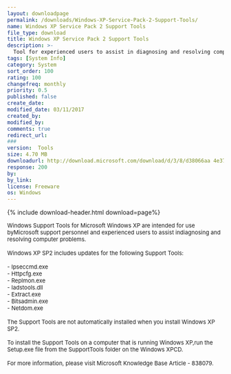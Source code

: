 ```yaml
---
layout: downloadpage
permalink: /downloads/Windows-XP-Service-Pack-2-Support-Tools/
name: Windows XP Service Pack 2 Support Tools
file_type: download
title: Windows XP Service Pack 2 Support Tools
description: >-
  Tool for experienced users to assist in diagnosing and resolving computer problems
tags: [System Info]
category: System
sort_order: 100
rating: 100
changefreq: monthly
priority: 0.5
published: false
create_date:
modified_date: 03/11/2017
created_by:
modified_by:
comments: true
redirect_url:
###
version:  Tools
size: 4.70 MB
downloadurl: http://download.microsoft.com/download/d/3/8/d38066aa 4e37 4ae8 bce3 a4ce662b2024/WindowsXP KB838079 SupportTools ENU.exe
response: 200
by:
by_link:
license: Freeware
os: Windows
---
```


{% include download-header.html download=page%}

<p style="fix-download-text !important">
<p><font size="2"><p>Windows Support Tools for Microsoft Windows XP are intended for use byMicrosoft support personnel and experienced users to assist indiagnosing and resolving computer problems. <br />
<br />
Windows XP SP2 includes updates for the following Support Tools: <br />
<br />
- Ipseccmd.exe <br />
- Httpcfg.exe <br />
- Replmon.exe <br />
- Iadstools.dll <br />
- Extract.exe <br />
- Bitsadmin.exe <br />
- Netdom.exe <br />
<br />
The Support Tools are not automatically installed when you install Windows XP SP2. <br />
<br />
To install the Support Tools on a computer that is running Windows XP,run the Setup.exe file from the SupportTools folder on the Windows XPCD. <br />
<br />
For more information, please visit Microsoft Knowledge Base Article - 838079</a>.</p></p></p>
